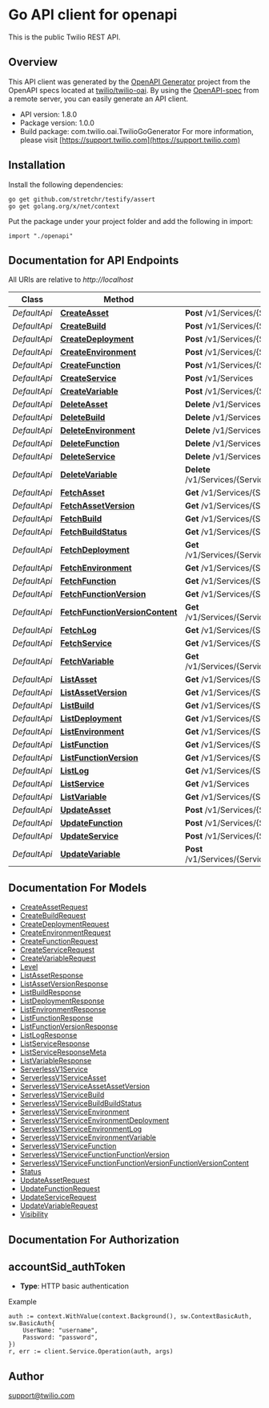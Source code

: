 # Go API client for openapi

This is the public Twilio REST API.

## Overview
This API client was generated by the [OpenAPI Generator](https://openapi-generator.tech) project from the OpenAPI specs located at [twilio/twilio-oai](https://github.com/twilio/twilio-oai/tree/main/spec).  By using the [OpenAPI-spec](https://www.openapis.org/) from a remote server, you can easily generate an API client.

- API version: 1.8.0
- Package version: 1.0.0
- Build package: com.twilio.oai.TwilioGoGenerator
For more information, please visit [https://support.twilio.com](https://support.twilio.com)

## Installation

Install the following dependencies:

```shell
go get github.com/stretchr/testify/assert
go get golang.org/x/net/context
```

Put the package under your project folder and add the following in import:

```golang
import "./openapi"
```

## Documentation for API Endpoints

All URIs are relative to *http://localhost*

Class | Method | HTTP request | Description
------------ | ------------- | ------------- | -------------
*DefaultApi* | [**CreateAsset**](docs/DefaultApi.md#createasset) | **Post** /v1/Services/{ServiceSid}/Assets | 
*DefaultApi* | [**CreateBuild**](docs/DefaultApi.md#createbuild) | **Post** /v1/Services/{ServiceSid}/Builds | 
*DefaultApi* | [**CreateDeployment**](docs/DefaultApi.md#createdeployment) | **Post** /v1/Services/{ServiceSid}/Environments/{EnvironmentSid}/Deployments | 
*DefaultApi* | [**CreateEnvironment**](docs/DefaultApi.md#createenvironment) | **Post** /v1/Services/{ServiceSid}/Environments | 
*DefaultApi* | [**CreateFunction**](docs/DefaultApi.md#createfunction) | **Post** /v1/Services/{ServiceSid}/Functions | 
*DefaultApi* | [**CreateService**](docs/DefaultApi.md#createservice) | **Post** /v1/Services | 
*DefaultApi* | [**CreateVariable**](docs/DefaultApi.md#createvariable) | **Post** /v1/Services/{ServiceSid}/Environments/{EnvironmentSid}/Variables | 
*DefaultApi* | [**DeleteAsset**](docs/DefaultApi.md#deleteasset) | **Delete** /v1/Services/{ServiceSid}/Assets/{Sid} | 
*DefaultApi* | [**DeleteBuild**](docs/DefaultApi.md#deletebuild) | **Delete** /v1/Services/{ServiceSid}/Builds/{Sid} | 
*DefaultApi* | [**DeleteEnvironment**](docs/DefaultApi.md#deleteenvironment) | **Delete** /v1/Services/{ServiceSid}/Environments/{Sid} | 
*DefaultApi* | [**DeleteFunction**](docs/DefaultApi.md#deletefunction) | **Delete** /v1/Services/{ServiceSid}/Functions/{Sid} | 
*DefaultApi* | [**DeleteService**](docs/DefaultApi.md#deleteservice) | **Delete** /v1/Services/{Sid} | 
*DefaultApi* | [**DeleteVariable**](docs/DefaultApi.md#deletevariable) | **Delete** /v1/Services/{ServiceSid}/Environments/{EnvironmentSid}/Variables/{Sid} | 
*DefaultApi* | [**FetchAsset**](docs/DefaultApi.md#fetchasset) | **Get** /v1/Services/{ServiceSid}/Assets/{Sid} | 
*DefaultApi* | [**FetchAssetVersion**](docs/DefaultApi.md#fetchassetversion) | **Get** /v1/Services/{ServiceSid}/Assets/{AssetSid}/Versions/{Sid} | 
*DefaultApi* | [**FetchBuild**](docs/DefaultApi.md#fetchbuild) | **Get** /v1/Services/{ServiceSid}/Builds/{Sid} | 
*DefaultApi* | [**FetchBuildStatus**](docs/DefaultApi.md#fetchbuildstatus) | **Get** /v1/Services/{ServiceSid}/Builds/{Sid}/Status | 
*DefaultApi* | [**FetchDeployment**](docs/DefaultApi.md#fetchdeployment) | **Get** /v1/Services/{ServiceSid}/Environments/{EnvironmentSid}/Deployments/{Sid} | 
*DefaultApi* | [**FetchEnvironment**](docs/DefaultApi.md#fetchenvironment) | **Get** /v1/Services/{ServiceSid}/Environments/{Sid} | 
*DefaultApi* | [**FetchFunction**](docs/DefaultApi.md#fetchfunction) | **Get** /v1/Services/{ServiceSid}/Functions/{Sid} | 
*DefaultApi* | [**FetchFunctionVersion**](docs/DefaultApi.md#fetchfunctionversion) | **Get** /v1/Services/{ServiceSid}/Functions/{FunctionSid}/Versions/{Sid} | 
*DefaultApi* | [**FetchFunctionVersionContent**](docs/DefaultApi.md#fetchfunctionversioncontent) | **Get** /v1/Services/{ServiceSid}/Functions/{FunctionSid}/Versions/{Sid}/Content | 
*DefaultApi* | [**FetchLog**](docs/DefaultApi.md#fetchlog) | **Get** /v1/Services/{ServiceSid}/Environments/{EnvironmentSid}/Logs/{Sid} | 
*DefaultApi* | [**FetchService**](docs/DefaultApi.md#fetchservice) | **Get** /v1/Services/{Sid} | 
*DefaultApi* | [**FetchVariable**](docs/DefaultApi.md#fetchvariable) | **Get** /v1/Services/{ServiceSid}/Environments/{EnvironmentSid}/Variables/{Sid} | 
*DefaultApi* | [**ListAsset**](docs/DefaultApi.md#listasset) | **Get** /v1/Services/{ServiceSid}/Assets | 
*DefaultApi* | [**ListAssetVersion**](docs/DefaultApi.md#listassetversion) | **Get** /v1/Services/{ServiceSid}/Assets/{AssetSid}/Versions | 
*DefaultApi* | [**ListBuild**](docs/DefaultApi.md#listbuild) | **Get** /v1/Services/{ServiceSid}/Builds | 
*DefaultApi* | [**ListDeployment**](docs/DefaultApi.md#listdeployment) | **Get** /v1/Services/{ServiceSid}/Environments/{EnvironmentSid}/Deployments | 
*DefaultApi* | [**ListEnvironment**](docs/DefaultApi.md#listenvironment) | **Get** /v1/Services/{ServiceSid}/Environments | 
*DefaultApi* | [**ListFunction**](docs/DefaultApi.md#listfunction) | **Get** /v1/Services/{ServiceSid}/Functions | 
*DefaultApi* | [**ListFunctionVersion**](docs/DefaultApi.md#listfunctionversion) | **Get** /v1/Services/{ServiceSid}/Functions/{FunctionSid}/Versions | 
*DefaultApi* | [**ListLog**](docs/DefaultApi.md#listlog) | **Get** /v1/Services/{ServiceSid}/Environments/{EnvironmentSid}/Logs | 
*DefaultApi* | [**ListService**](docs/DefaultApi.md#listservice) | **Get** /v1/Services | 
*DefaultApi* | [**ListVariable**](docs/DefaultApi.md#listvariable) | **Get** /v1/Services/{ServiceSid}/Environments/{EnvironmentSid}/Variables | 
*DefaultApi* | [**UpdateAsset**](docs/DefaultApi.md#updateasset) | **Post** /v1/Services/{ServiceSid}/Assets/{Sid} | 
*DefaultApi* | [**UpdateFunction**](docs/DefaultApi.md#updatefunction) | **Post** /v1/Services/{ServiceSid}/Functions/{Sid} | 
*DefaultApi* | [**UpdateService**](docs/DefaultApi.md#updateservice) | **Post** /v1/Services/{Sid} | 
*DefaultApi* | [**UpdateVariable**](docs/DefaultApi.md#updatevariable) | **Post** /v1/Services/{ServiceSid}/Environments/{EnvironmentSid}/Variables/{Sid} | 


## Documentation For Models

 - [CreateAssetRequest](docs/CreateAssetRequest.md)
 - [CreateBuildRequest](docs/CreateBuildRequest.md)
 - [CreateDeploymentRequest](docs/CreateDeploymentRequest.md)
 - [CreateEnvironmentRequest](docs/CreateEnvironmentRequest.md)
 - [CreateFunctionRequest](docs/CreateFunctionRequest.md)
 - [CreateServiceRequest](docs/CreateServiceRequest.md)
 - [CreateVariableRequest](docs/CreateVariableRequest.md)
 - [Level](docs/Level.md)
 - [ListAssetResponse](docs/ListAssetResponse.md)
 - [ListAssetVersionResponse](docs/ListAssetVersionResponse.md)
 - [ListBuildResponse](docs/ListBuildResponse.md)
 - [ListDeploymentResponse](docs/ListDeploymentResponse.md)
 - [ListEnvironmentResponse](docs/ListEnvironmentResponse.md)
 - [ListFunctionResponse](docs/ListFunctionResponse.md)
 - [ListFunctionVersionResponse](docs/ListFunctionVersionResponse.md)
 - [ListLogResponse](docs/ListLogResponse.md)
 - [ListServiceResponse](docs/ListServiceResponse.md)
 - [ListServiceResponseMeta](docs/ListServiceResponseMeta.md)
 - [ListVariableResponse](docs/ListVariableResponse.md)
 - [ServerlessV1Service](docs/ServerlessV1Service.md)
 - [ServerlessV1ServiceAsset](docs/ServerlessV1ServiceAsset.md)
 - [ServerlessV1ServiceAssetAssetVersion](docs/ServerlessV1ServiceAssetAssetVersion.md)
 - [ServerlessV1ServiceBuild](docs/ServerlessV1ServiceBuild.md)
 - [ServerlessV1ServiceBuildBuildStatus](docs/ServerlessV1ServiceBuildBuildStatus.md)
 - [ServerlessV1ServiceEnvironment](docs/ServerlessV1ServiceEnvironment.md)
 - [ServerlessV1ServiceEnvironmentDeployment](docs/ServerlessV1ServiceEnvironmentDeployment.md)
 - [ServerlessV1ServiceEnvironmentLog](docs/ServerlessV1ServiceEnvironmentLog.md)
 - [ServerlessV1ServiceEnvironmentVariable](docs/ServerlessV1ServiceEnvironmentVariable.md)
 - [ServerlessV1ServiceFunction](docs/ServerlessV1ServiceFunction.md)
 - [ServerlessV1ServiceFunctionFunctionVersion](docs/ServerlessV1ServiceFunctionFunctionVersion.md)
 - [ServerlessV1ServiceFunctionFunctionVersionFunctionVersionContent](docs/ServerlessV1ServiceFunctionFunctionVersionFunctionVersionContent.md)
 - [Status](docs/Status.md)
 - [UpdateAssetRequest](docs/UpdateAssetRequest.md)
 - [UpdateFunctionRequest](docs/UpdateFunctionRequest.md)
 - [UpdateServiceRequest](docs/UpdateServiceRequest.md)
 - [UpdateVariableRequest](docs/UpdateVariableRequest.md)
 - [Visibility](docs/Visibility.md)


## Documentation For Authorization



## accountSid_authToken

- **Type**: HTTP basic authentication

Example

```golang
auth := context.WithValue(context.Background(), sw.ContextBasicAuth, sw.BasicAuth{
    UserName: "username",
    Password: "password",
})
r, err := client.Service.Operation(auth, args)
```


## Author

support@twilio.com

